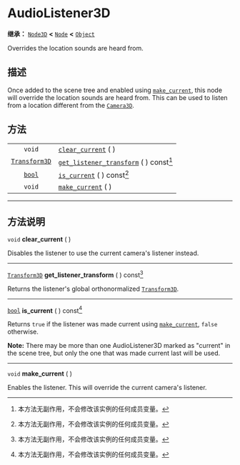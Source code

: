 <!-- ⚠ 请勿编辑本文件 ⚠ -->
<!-- 本文档使用脚本从 WeDot 引擎源码仓库生成。 -->
<!-- 生成脚本：https://github.com/WeDot-Engine/WeDot/tree/4.3/doc/tools/make_md.py； -->
<!-- 原文件：https://github.com/WeDot-Engine/WeDot/tree/4.3/doc/classes/AudioListener3D.xml。 -->

<div id="_class_audiolistener3d"></div>

# AudioListener3D

**继承：** [`Node3D`](class_node3d.md) **<** [`Node`](class_node.md) **<** [`Object`](class_object.md)

Overrides the location sounds are heard from.

## 描述

Once added to the scene tree and enabled using [`make_current`](#class_audiolistener3d_method_make_current), this node will override the location sounds are heard from. This can be used to listen from a location different from the [`Camera3D`](class_camera3d.md).

## 方法

|||
|:-:|:--|
| `void`                                | [`clear_current`](class_audiolistener3dmd#class_audiolistener3d_method_clear_current) ( )                                 |
| [`Transform3D`](class_transform3d.md) | [`get_listener_transform`](class_audiolistener3dmd#class_audiolistener3d_method_get_listener_transform) ( ) const[^const] |
| [`bool`](class_bool.md)               | [`is_current`](class_audiolistener3dmd#class_audiolistener3d_method_is_current) ( ) const[^const]                         |
| `void`                                | [`make_current`](class_audiolistener3dmd#class_audiolistener3d_method_make_current) ( )                                   |

<!-- rst-class:: classref-section-separator -->

---

## 方法说明

<div id="_class_audiolistener3d_method_clear_current"></div>

`void` **clear_current** ( )<div id="class_audiolistener3d_method_clear_current"></div>

Disables the listener to use the current camera's listener instead.

<!-- rst-class:: classref-item-separator -->

---

<div id="_class_audiolistener3d_method_get_listener_transform"></div>

[`Transform3D`](class_transform3d.md) **get_listener_transform** ( ) const[^const]<div id="class_audiolistener3d_method_get_listener_transform"></div>

Returns the listener's global orthonormalized [`Transform3D`](class_transform3d.md).

<!-- rst-class:: classref-item-separator -->

---

<div id="_class_audiolistener3d_method_is_current"></div>

[`bool`](class_bool.md) **is_current** ( ) const[^const]<div id="class_audiolistener3d_method_is_current"></div>

Returns `true` if the listener was made current using [`make_current`](#class_audiolistener3d_method_make_current), `false` otherwise.

 **Note:** There may be more than one AudioListener3D marked as "current" in the scene tree, but only the one that was made current last will be used.

<!-- rst-class:: classref-item-separator -->

---

<div id="_class_audiolistener3d_method_make_current"></div>

`void` **make_current** ( )<div id="class_audiolistener3d_method_make_current"></div>

Enables the listener. This will override the current camera's listener.

[^virtual]: 本方法通常需要用户覆盖才能生效。
[^const]: 本方法无副作用，不会修改该实例的任何成员变量。
[^vararg]: 本方法除了能接受在此处描述的参数外，还能够继续接受任意数量的参数。
[^constructor]: 本方法用于构造某个类型。
[^static]: 调用本方法无需实例，可直接使用类名进行调用。
[^operator]: 本方法描述的是使用本类型作为左操作数的有效运算符。
[^bitfield]: 这个值是由下列位标志构成位掩码的整数。
[^void]: 无返回值。
